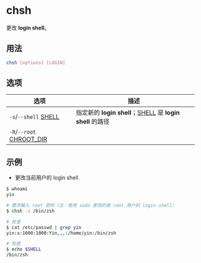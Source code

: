 # chsh

更改 **login shell**。

## 用法

```sh
chsh [options] [LOGIN]
```

## 选项

| 选项                                | 描述                                                                 |
| ----------------------------------- | -------------------------------------------------------------------- |
| `-s`/`--shell` <ins>SHELL</ins>     | 指定新的 **login shell**；<ins>SHELL</ins> 是 **login shell** 的路径 |
| `-R`/`--root` <ins>CHROOT_DIR</ins> |                                                                      |

## 示例

* 更改当前用户的 login shell

```sh
$ whoami
yin

# 要求输入 root 密码（注：使用 sudo 更改的是 root 用户的 login shell）
$ chsh -s /bin/zsh

# 检查
$ cat /etc/passwd | grep yin
yin:x:1000:1000:Yin,,,:/home/yin:/bin/zsh

# 检查
$ echo $SHELL
/bin/zsh
```